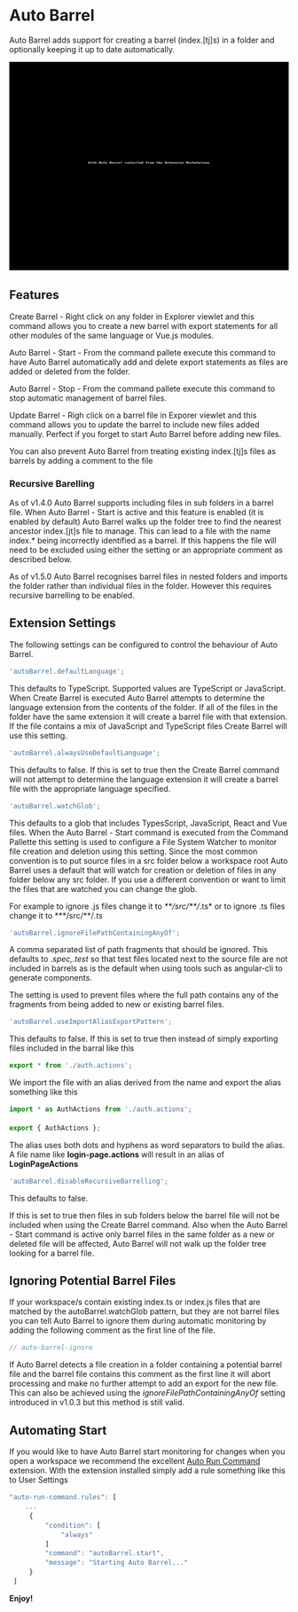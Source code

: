 # Auto Barrel

Auto Barrel adds support for creating a barrel (index.[tj]s) in a folder and optionally keeping it up to date automatically.

![install and work](images/auto-barrel.gif)

## Features

Create Barrel - Right click on any folder in Explorer viewlet and this command allows you to create a new barrel with export statements for all other modules of the same language or Vue.js modules.

Auto Barrel - Start - From the command pallete execute this command to have Auto Barrel automatically add and delete export statements as files are added or deleted from the folder.

Auto Barrel - Stop - From the command pallete execute this command to stop automatic management of barrel files.

Update Barrel - Righ click on a barrel file in Exporer viewlet and this command allows you to update the barrel to include new files added manually. Perfect if you forget to start Auto Barrel before adding new files.

You can also prevent Auto Barrel from treating existing index.[tj]s files as barrels by adding a comment to the file

### Recursive Barelling

As of v1.4.0 Auto Barrel supports including files in sub folders in a barrel file. When Auto Barrel - Start is active and this feature is enabled (it is enabled by default) Auto Barrel walks up the folder tree to find the nearest ancestor index.[jt]s file to manage. This can lead to a file with the name index.\* being incorrectly identified as a barrel. If this happens the file will need to be excluded using either the setting or an appropriate comment as described below.

As of v1.5.0 Auto Barrel recognises barrel files in nested folders and imports the folder rather than individual files in the folder. However this requires recursive barrelling to be enabled.

## Extension Settings

The following settings can be configured to control the behaviour of Auto Barrel.

```javascript
'autoBarrel.defaultLanguage';
```

This defaults to TypeScript. Supported values are TypeScript or JavaScript. When Create Barrel is executed Auto Barrel attempts to determine the language extension from the contents of the folder. If all of the files in the folder have the same extension it will create a barrel file with that extension. If the file contains a mix of JavaScript and TypeScript files Create Barrel will use this setting.

```javascript
'autoBarrel.alwaysUseDefaultLanguage';
```

This defaults to false. If this is set to true then the Create Barrel command will not attempt to determine the language extension it will create a barrel file with the appropriate language specified.

```javascript
'autoBarrel.watchGlob';
```

This defaults to a glob that includes TypesScript, JavaScript, React and Vue files. When the Auto Barrel - Start command is executed from the Command Pallette this setting is used to configure a File System Watcher to monitor file creation and deletion using this setting. Since the most common convention is to put source files in a src folder below a workspace root Auto Barrel uses a default that will watch for creation or deletion of files in any folder below any src folder. If you use a different convention or want to limit the files that are watched you can change the glob.

For example to ignore .js files change it to _\*\*\/src\/\*\*\/_.ts* or to ignore .ts files change it to *\*\*\/src\/\*\*\/_.ts_

```javascript
'autoBarrel.ignoreFilePathContainingAnyOf';
```

A comma separated list of path fragments that should be ignored. This defaults to _.spec,.test_ so that test files located next to the source file are not included in barrels as is the default when using tools such as angular-cli to generate components.

The setting is used to prevent files where the full path contains any of the fragments from being added to new or existing barrel files.

```javascript
'autoBarrel.useImportAliasExportPattern';
```

This defaults to false. If this is set to true then instead of simply exporting files included in the barral like this

```javascript
export * from './auth.actions';
```

We import the file with an alias derived from the name and export the alias something like this

```javascript
import * as AuthActions from './auth.actions';

export { AuthActions };
```

The alias uses both dots and hyphens as word separators to build the alias. A file name like **login-page.actions** will result in an alias of **LoginPageActions**

```javascript
'autoBarrel.disableRecursiveBarrelling';
```

This defaults to false.

If this is set to true then files in sub folders below the barrel file will not be included when using the Create Barrel command. Also when the Auto Barrel - Start command is active only barrel files in the same folder as a new or deleted file will be affected, Auto Barrel will not walk up the folder tree looking for a barrel file.

## Ignoring Potential Barrel Files

If your workspace/s contain existing index.ts or index.js files that are matched by the autoBarrel.watchGlob pattern, but they are not barrel files you can tell Auto Barrel to ignore them during automatic monitoring by adding the following comment as the first line of the file.

```javascript
// auto-barrel-ignore
```

If Auto Barrel detects a file creation in a folder containing a potential barrel file and the barrel file contains this comment as the first line it will abort processing and make no further attempt to add an export for the new file. This can also be achieved using the _ignoreFilePathContainingAnyOf_ setting introduced in v1.0.3 but this method is still valid.

## Automating Start

If you would like to have Auto Barrel start monitoring for changes when you open a workspace we recommend the excellent [Auto Run Command](https://marketplace.visualstudio.com/items?itemName=gabrielgrinberg.auto-run-command#overview) extension. With the extension installed simply add a rule something like this to User Settings

```javascript
"auto-run-command.rules": [
    ...
     {
         "condition": [
             "always"
         ]
         "command": "autoBarrel.start",
         "message": "Starting Auto Barrel..."
     }
 ]
```

**Enjoy!**
